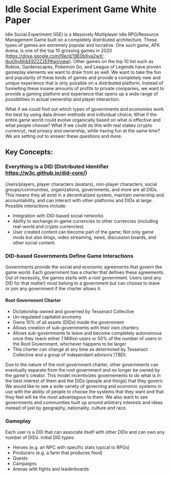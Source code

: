 # Idle Social Experiment Game White Paper

Idle Social Experiment (ISE) is a Massively Multiplayer Idle RPG/Resource Management Game built on a completely distributed architecture. These types of games are extremely popular and lucrative. One such game, AFK Arena, is one of the top 10 grossing games in 2020 (https://drive.google.com/file/d/19E0bXya2wX-tkuOIn4IhbE9Z2Z2EPKwi/view). Other games on the top 10 list such as Roblox, Gardenscapes, Pokemon Go, and League of Legends have proven gameplay elements we want to draw from as well. We want to take the fun and popularity of these kinds of games and provide a completely new and unique experience that is only possible on a distributed platform. Instead of funnelling these insane amounts of profits to private companies, we want to provide a gaming platform and experience that opens up a wide range of possibilities in actual ownership and player interaction. 

What if we could find out which types of governments and economies work the best by using data driven methods and individual choice; What if the entire game world could evolve organically based on what is effective and what people choose? What if we could do this with real stakes (crypto currency), real privacy and ownership, while having fun at the same time? We are setting out to answer these questions and more. 

## Key Concepts:

### Everything is a DID (Distributed Identifier https://w3c.github.io/did-core/)

Users/players, player characters (avatars), non-player characters, social groups/communities, organizations, governments, and more are all DIDs. This means they all exist in a decentralized system, maintain ownership and accountability, and can interact with other platforms and DIDs at large. Possible interactions include:
- Integration with DID-based social networks
- Ability to exchange in-game currencies to other currencies (including real-world and crypto currencies)
- User created content can become part of the game; Not only game mods but also blogs, video streaming, news, discussion boards, and other social content. 

### DID-based Governments Define Game Interactions
Governments provide the social and economic agreements that govern the game world. Each government has a charter that defines these agreements. Out of necessity, the games starts with a root government. Users (and any DID for that matter) must belong to a government but can choose to leave or join any government if the charter allows it. 

#### Root Government Charter
- Dictatorship owned and governed by Tesseract Collective
- Un-regulated capitalist economy
- Owns 10% of all assets (DIDs) inside the government
- Allows creation of sub-governments with their own charters
- Allows sub-governments to leave and become completely autonomous once they reach either 1 Million users or 50% of the number of users in the Root Government, whichever happens to be larger
- This charter can change at any time as determined by Tesseract Collective and a group of independant advisors (TBD).

Due to the nature of the root government charter, other governments can eventually separate from the root government and no longer be owned by the game's creator. This model incentivizes governements to do what is in the best interest of them and the DIDs (people and things) that they govern. We would like to see a wide variety of governing and economic systems in use with the ability of people to choose the systems that they want and that they feel will be the most advantagous to them. We also want to see governments and communities built up around arbitrary interests and ideas instead of just by geography, nationality, culture and race. 

### Gameplay

Each user is a DID that can associate itself with other DIDs and can own any number of DIDs. Initial DID types:
- Heroes (e.g. an NPC with specific stats typical to RPGs)
- Producers (e.g. a farm that produces food)
- Quests
- Campaigns
- Arenas with fights and leaderboards
